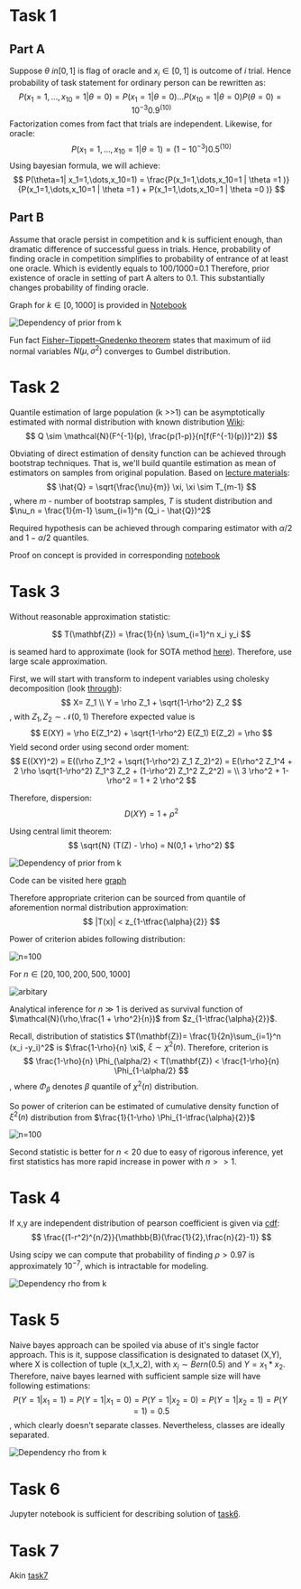 # Task 1

## Part A
Suppose $\theta \ in [0,1]$ is flag of oracle and $x_i \in [0,1]$ is outcome of $i$ trial. Hence probability of task statement for ordinary person can be rewritten as:
$$
    P(x_1=1,\dots,x_10=1 | \theta =0 ) = P(x_1 =1 | \theta=0) \dots  P(x_10 =1 | \theta=0) P(\theta =0) = 10^{-3} 0.9^(10) 
$$
Factorization comes from fact that trials are independent. Likewise, for oracle:
$$
    P(x_1=1,\dots,x_10=1 | \theta =1 ) =  (1 - 10^{-3}) 0.5^(10)
$$
Using bayesian formula, we will achieve:
$$
    P(\theta=1| x_1=1,\dots,x_10=1) = \frac{P(x_1=1,\dots,x_10=1 | \theta =1 )}{P(x_1=1,\dots,x_10=1 | \theta =1 ) + P(x_1=1,\dots,x_10=1 | \theta =0 )}
$$

## Part B

Assume that oracle persist in competition and k is sufficient enough, than 
dramatic difference of successful guess in trials. Hence, probability of finding oracle in
competition simplifies to probability of entrance of at least one oracle. Which is evidently equals
to 100/1000=0.1 Therefore, prior existence of oracle in setting of part A alters to 0.1. This substantially
changes probability of finding oracle.


Graph for $k\in[0,1000]$ is provided in [Notebook](./task1.ipynb)

![Dependency of prior from k](static/task1/prior_k.png)

Fun fact
[Fisher–Tippett–Gnedenko theorem](https://en.wikipedia.org/wiki/Fisher%E2%80%93Tippett%E2%80%93Gnedenko_theorem)
states that maximum of iid normal variables $N(\mu,\sigma^2)$ converges to Gumbel distribution. 


# Task 2

Quantile estimation of large population (k >>1) can be asymptotically estimated with normal distribution with known distribution  [Wiki](https://en.wikipedia.org/wiki/Order_statistic#Large%20sample%20sizes):
$$
    Q \sim \mathcal{N}(F^{-1}(p), \frac{p(1-p)}{n[f(F^{-1}(p))]^2})
$$

Obviating of direct estimation of density function can be achieved through bootstrap techniques.
That is, we'll build quantile estimation as mean of estimators on samples from original population.
Based on [lecture materials](https://people.cs.umass.edu/~phaas/CS590M/slides/slecture09h.pdf):
$$
    \hat{Q} = \sqrt{\frac{\nu}{m}} \xi, \xi \sim  T_{m-1} 
$$,
where $m$ - number of bootstrap samples, $T$ is student distribution and $\nu_n = \frac{1}{m-1} \sum_{i=1}^n (Q_i - \hat{Q})^2$  

Required hypothesis can be achieved through comparing estimator
with $\alpha/2$ and $1-\alpha/2$ quantiles.

Proof on concept is provided in corresponding [notebook](tasks/task2.ipynb)


# Task 3

Without reasonable approximation statistic:

$$
    T(\mathbf{Z}) = \frac{1}{n} \sum_{i=1}^n x_i y_i
$$

is seamed hard to approximate (look for SOTA method [here](https://www1.up.poznan.pl/cb48/prezentacje/Oliveira.pdf)). Therefore, use large scale approximation.

First, we will start with transform to indepent variables using cholesky decomposition (look [through](https://www2.stat.duke.edu/courses/Spring12/sta104.1/Lectures/Lec22.pdf)):
$$
    X= Z_1 \\
    Y = \rho Z_1 + \sqrt{1-\rho^2} Z_2
$$,
with $Z_1, Z_2 \sim \mathcal{N}(0,1)$ 
Therefore expected value is 
$$
    E(XY) = \rho E(Z_1^2) + \sqrt{1-\rho^2} E(Z_1) E(Z_2) = \rho
$$
Yield second order using second order moment:
$$
    E((XY)^2) = E((\rho Z_1^2 + \sqrt{1-\rho^2} Z_1 Z_2)^2) = 
    E(\rho^2 Z_1^4 + 2 \rho \sqrt{1-\rho^2} Z_1^3 Z_2 + (1-\rho^2) Z_1^2 Z_2^2) = \\ 3 \rho^2 + 1-\rho^2  = 1 + 2 \rho^2
$$

Therefore, dispersion:
$$
    D(XY) = 1 + \rho^2
$$

Using central limit theorem:
$$
    \sqrt{N} (T(Z) - \rho) = N(0,1 + \rho^2)
$$

![Dependency of prior from k](static/task3/distributions.png)

Code can be visited here [graph](tasks/task3.ipynb) 

Therefore appropriate criterion can be sourced from quantile of aforemention normal distribution approximation:
$$
    |T(x)| < z_{1-\tfrac{\alpha}{2}} 
$$


Power of criterion abides following distribution:


![n=100](static/task3/power_n_100.png)

For $n \in  [20,100,200,500,1000]$

![arbitary](static/task3/power_n_dep.png)


Analytical inference for $n \gg 1$ is derived as survival function of $\mathcal{N}(\rho,\frac{1 + \rho^2}{n})$ from $z_{1-\tfrac{\alpha}{2}}$. 

Recall, distribution of statistics $T(\mathbf{Z})= \frac{1}{2n}\sum_{i=1}^n (x_i -y_i)^2$ is $\frac{1-\rho}{n} \xi$, $\xi \sim \chi^2(n)$. Therefore, criterion is 
$$
    \frac{1-\rho}{n} \Phi_{\alpha/2} < T(\mathbf{Z}) < \frac{1-\rho}{n} \Phi_{1-\alpha/2}
$$,
where $\Phi_\beta$ denotes $\beta$ quantile of $\chi^2(n)$ distribution.

So power of criterion can be estimated of cumulative density function of $\xi^2(n)$ distribution from $\frac{1}{1-\rho} \Phi_{1-\tfrac{\alpha}{2}}$

![n=100](static/task3/chi_analytical_power_n_dep.png)

Second statistic is better for $n<20$ due to easy of rigorous inference, yet first statistics has more rapid increase in power with $n >>1$.

# Task 4

If x,y are independent distribution of 
pearson coefficient is given via [cdf](https://docs.scipy.org/doc/scipy/reference/generated/scipy.stats.pearsonr.html):
$$
    \frac{(1-r^2)^{n/2}}{\mathbb{B}(\frac{1}{2},\frac{n}{2}-1)}
$$  

Using scipy we can compute that probability of finding $\rho > 0.97$ is approximately $10^{-7}$, which is intractable for modeling.

![Dependency rho from k](static/task4/rho_k_dependency.png)

# Task 5

Naive bayes approach can be spoiled via abuse of it's single factor approach. This is it,
suppose classification is designated to dataset (X,Y), where X is collection of tuple (x_1,x_2), with $x_i \sim Bern(0.5)$ and $Y = x_1 * x_2$. Therefore, naive bayes learned with sufficient sample size will have following estimations: 
$$
    P(Y=1| x_1=1)= P(Y=1| x_1=0)= P(Y=1| x_2=0) = P(Y=1| x_2=1) = P(Y=1) = 0.5
$$
, which clearly doesn't separate classes. Nevertheless, classes are ideally separated.

![Dependency rho from k](static/task5/illustration.excalidraw.png)


# Task 6

Jupyter notebook is sufficient for describing solution of [task6](tasks/task6.ipynb).

# Task 7

Akin [task7](tasks/task7.ipynb)
